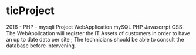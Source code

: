 # ticProject
2016 - PHP - mysqli 
 Project WebApplication mySQL PHP Javascrrpt CSS. The WebApplication will register the IT Assets of customers in order to have an up to date data per site ; The technicians should be able to consult the database before intervening.
